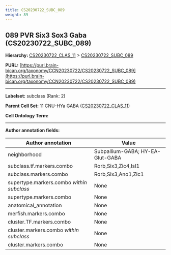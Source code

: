 ```yaml
---
title: CS20230722_SUBC_089
weight: 89
---
```

## 089 PVR Six3 Sox3 Gaba (CS20230722_SUBC_089)
<b>Hierarchy: </b>
[CS20230722_CLAS_11](../CS20230722_CLAS_11) >
[CS20230722_SUBC_089](../CS20230722_SUBC_089)

**PURL:** [https://purl.brain-bican.org/taxonomy/CCN20230722/CS20230722_SUBC_089](https://purl.brain-bican.org/taxonomy/CCN20230722/CS20230722_SUBC_089)

---


**Labelset:** subclass (Rank: 2)

**Parent Cell Set:** 11 CNU-HYa GABA ([CS20230722_CLAS_11](../CS20230722_CLAS_11))



**Cell Ontology Term:** 

[MARKER GENES.]: #


---

[TRANSFERRED ANNOTATIONS.]: #


[AUTHOR ANNOTATION FIELDS.]: #


**Author annotation fields:**

| Author annotation | Value |
|-------------------|-------|
|neighborhood|Subpallium-GABA; HY-EA-Glut-GABA|
|subclass.tf.markers.combo|Rorb,Six3,Zic4,Isl1|
|subclass.markers.combo|Rorb,Six3,Ano1,Zic1|
|supertype.markers.combo _within subclass_|None|
|supertype.markers.combo|None|
|anatomical_annotation|None|
|merfish.markers.combo|None|
|cluster.TF.markers.combo|None|
|cluster.markers.combo _within subclass_|None|
|cluster.markers.combo|None|
